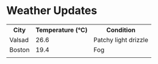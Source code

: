 # Weather Updates

<!-- WEATHER-UPDATE-START -->
<table><tr><th>City</th><th>Temperature (°C)</th><th>Condition</th></tr><tr><td>Valsad</td><td>26.6</td><td>Patchy light drizzle</td></tr><tr><td>Boston</td><td>19.4</td><td>Fog</td></tr><tr><td></td><td></td><td></td></tr></table>
<!-- WEATHER-UPDATE-END -->

